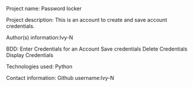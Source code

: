 Project name: Password locker

Project description: This is an account to create and save account credentials.

Author(s) information:Ivy-N

BDD: Enter Credentials for an Account
    Save credentials
    Delete Credentials
    Display Credentials

Technologies used: Python

Contact information: Github username:Ivy-N